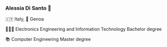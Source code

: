 ### Alessia Di Santo 👋

🇮🇹 Italy, 📍 Genoa

👨🏻‍🎓 Electronics Engineering and Information Technology Bachelor degree

📚 Computer Engineering Master degree
